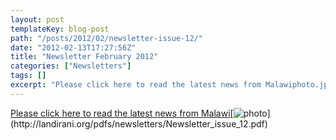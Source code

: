 ```yaml
---
layout: post
templateKey: blog-post
path: "/posts/2012/02/newsletter-issue-12/"
date: "2012-02-13T17:27:56Z"
title: "Newsletter February 2012"
categories: ["Newsletters"]
tags: []
excerpt: "Please click here to read the latest news from Malawiphoto.jpg)"
---
```


[Please click here to read the latest news from Malawi](http://landirani.org/pdfs/newsletters/Newsletter_issue_12.pdf)[![photo](http://www.landirani.org/image_library/news/full_size/4f39722372cb2newsletter_issue_12.pdf_(page_1_of_4).jpg)](http://landirani.org/pdfs/newsletters/Newsletter_issue_12.pdf)